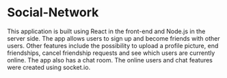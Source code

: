 # Social-Network

This application is built using React in the front-end and Node.js in the server side. The app allows users to sign up and become friends with other users. Other features include the possibility to upload a profile picture, end friendships, cancel friendship requests and see which users are currently online. The app also has a chat room. The online users and chat features were created using socket.io. 

